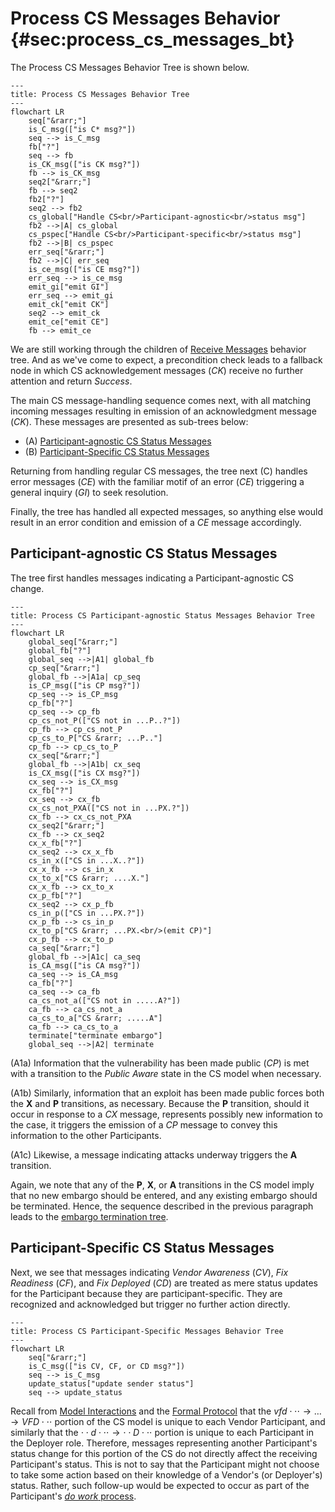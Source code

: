 # Process CS Messages Behavior {#sec:process_cs_messages_bt}

The Process CS Messages Behavior Tree is shown below.

```mermaid
---
title: Process CS Messages Behavior Tree
---
flowchart LR
    seq["&rarr;"]
    is_C_msg(["is C* msg?"])
    seq --> is_C_msg
    fb["?"]
    seq --> fb
    is_CK_msg(["is CK msg?"])
    fb --> is_CK_msg
    seq2["&rarr;"]
    fb --> seq2
    fb2["?"]
    seq2 --> fb2
    cs_global["Handle CS<br/>Participant-agnostic<br/>status msg"]
    fb2 -->|A| cs_global
    cs_pspec["Handle CS<br/>Participant-specific<br/>status msg"]
    fb2 -->|B| cs_pspec
    err_seq["&rarr;"]
    fb2 -->|C| err_seq
    is_ce_msg(["is CE msg?"])
    err_seq --> is_ce_msg
    emit_gi["emit GI"]
    err_seq --> emit_gi
    emit_ck["emit CK"]
    seq2 --> emit_ck
    emit_ce["emit CE"]
    fb --> emit_ce
```

We are still working through the children of [Receive Messages](msg_intro_bt.md) behavior tree.
And as we've come to expect, a precondition check leads to a fallback node in which CS acknowledgement
messages (_CK_) receive no further attention and return _Success_.

The main CS message-handling sequence comes next, with all matching incoming messages resulting in emission of an
acknowledgment message (_CK_).
These messages are presented as sub-trees below:

- (A) [Participant-agnostic CS Status Messages](#participant-agnostic-cs-status-messages)
- (B) [Participant-Specific CS Status Messages](#participant-specific-cs-status-messages)

Returning from handling regular CS messages, the tree next (C) handles error messages (_CE_) with the familiar motif
of an error (_CE_) triggering a general inquiry (_GI_) to seek resolution.

Finally, the tree has handled all expected messages, so anything else would result in an error
condition and emission of a _CE_ message accordingly.

## Participant-agnostic CS Status Messages

The tree first handles messages indicating a Participant-agnostic CS change.

```mermaid
---
title: Process CS Participant-agnostic Status Messages Behavior Tree
---
flowchart LR
    global_seq["&rarr;"]
    global_fb["?"]
    global_seq -->|A1| global_fb
    cp_seq["&rarr;"]
    global_fb -->|A1a| cp_seq
    is_CP_msg(["is CP msg?"])
    cp_seq --> is_CP_msg
    cp_fb["?"]
    cp_seq --> cp_fb
    cp_cs_not_P(["CS not in ...P..?"])
    cp_fb --> cp_cs_not_P
    cp_cs_to_P["CS &rarr; ...P.."]
    cp_fb --> cp_cs_to_P
    cx_seq["&rarr;"]
    global_fb -->|A1b| cx_seq
    is_CX_msg(["is CX msg?"])
    cx_seq --> is_CX_msg
    cx_fb["?"]
    cx_seq --> cx_fb
    cx_cs_not_PXA(["CS not in ...PX.?"])
    cx_fb --> cx_cs_not_PXA
    cx_seq2["&rarr;"]
    cx_fb --> cx_seq2
    cx_x_fb["?"]
    cx_seq2 --> cx_x_fb
    cs_in_x(["CS in ...X..?"])
    cx_x_fb --> cs_in_x
    cx_to_x["CS &rarr; ....X."]
    cx_x_fb --> cx_to_x
    cx_p_fb["?"]
    cx_seq2 --> cx_p_fb
    cs_in_p(["CS in ...PX.?"])
    cx_p_fb --> cs_in_p
    cx_to_p["CS &rarr; ...PX.<br/>(emit CP)"]
    cx_p_fb --> cx_to_p
    ca_seq["&rarr;"]
    global_fb -->|A1c| ca_seq
    is_CA_msg(["is CA msg?"])
    ca_seq --> is_CA_msg
    ca_fb["?"]
    ca_seq --> ca_fb
    ca_cs_not_a(["CS not in .....A?"])
    ca_fb --> ca_cs_not_a
    ca_cs_to_a["CS &rarr; .....A"]
    ca_fb --> ca_cs_to_a
    terminate["terminate embargo"]
    global_seq -->|A2| terminate
```

(A1a) Information that the vulnerability has been made public (_CP_) is met
with a transition to the _Public Aware_ state in the CS model when
necessary.

(A1b) Similarly, information that an exploit has been made public
forces both the __X__ and __P__ transitions, as necessary.
Because the __P__ transition, should it occur in response to a
_CX_ message, represents possibly new information to the case, it
triggers the emission of a _CP_ message to convey this information to
the other Participants.

(A1c) Likewise, a message indicating attacks underway
triggers the __A__ transition.

Again, we note that any of the __P__, __X__, or
__A__ transitions in the CS model imply that no new embargo should be
entered, and any existing embargo should be terminated. Hence, the
sequence described in the previous paragraph leads to the [embargo
termination tree](em_terminate_bt.md).

## Participant-Specific CS Status Messages

Next, we see that messages indicating _Vendor Awareness_ (_CV_), _Fix
Readiness_ (_CF_), and _Fix Deployed_ (_CD_) are treated as mere status
updates for the Participant because they are participant-specific.
They are recognized and acknowledged but trigger no further action directly.

```mermaid
---
title: Process CS Participant-Specific Messages Behavior Tree
---
flowchart LR
    seq["&rarr;"]
    is_C_msg(["is CV, CF, or CD msg?"])
    seq --> is_C_msg
    update_status["update sender status"]
    seq --> update_status
```

Recall from
[Model Interactions](../process_models/model_interactions/index.md) and
the [Formal Protocol](../../reference/formal_protocol/index.md) that the
$vfd\cdot\cdot\cdot \rightarrow \dots \rightarrow VFD\cdot\cdot\cdot$ portion of the
CS model is unique to each Vendor Participant, and similarly that the
$\cdot\cdot d \cdot\cdot\cdot \rightarrow \cdot\cdot D \cdot\cdot\cdot$ portion is unique to
each Participant in the Deployer role.
Therefore, messages representing another Participant's status change for this portion of the
CS do not directly affect the receiving Participant's status.
This is not to say that the Participant might not choose to take some action based on their knowledge of a
Vendor's (or Deployer's) status.
Rather, such follow-up would be expected to occur as part of the Participant's [_do work_ process](do_work_bt.md).
